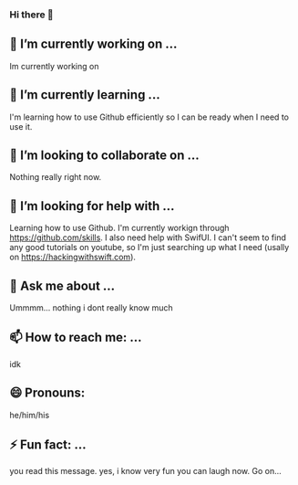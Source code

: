 ### Hi there 👋

<!--
**OogaBooga3141592653/OogaBooga3141592653** is a ✨ _special_ ✨ repository because its `README.md` (this file) appears on your GitHub profile.-->

## 🔭 I’m currently working on ...
Im currently working on 

## 🌱 I’m currently learning ...
I'm learning how to use Github efficiently so I can be ready when I need to use it.

## 👯 I’m looking to collaborate on ...
Nothing really right now.

## 🤔 I’m looking for help with ...
Learning how to use Github. I'm currently workign through https://github.com/skills. I also need help with SwifUI. I can't seem to find any good tutorials on youtube, so I'm just searching up what I need (usally on https://hackingwithswift.com).

## 💬 Ask me about ...
Ummmm... nothing i dont really know much

## 📫 How to reach me: ...
idk

## 😄 Pronouns:
he/him/his

## ⚡ Fun fact: ...
you read this message. yes, i know very fun you can laugh now. Go on...
